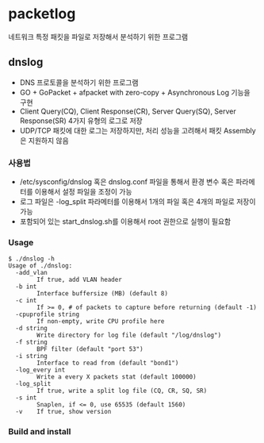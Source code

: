 # packetlog
네트워크 특정 패킷을 파일로 저장해서 분석하기 위한 프로그램

## dnslog
* DNS 프로토콜을 분석하기 위한 프로그램
* GO + GoPacket + afpacket with zero-copy + Asynchronous Log 기능을 구현
* Client Query(CQ), Client Response(CR), Server Query(SQ), Server Response(SR) 4가지 유형의 로그로 저장
* UDP/TCP 패킷에 대한 로그는 저장하지만, 처리 성능을 고려해서 패킷 Assembly은 지원하지 않음

### 사용법
* /etc/sysconfig/dnslog 혹은 dnslog.conf 파일을 통해서 환경 변수 혹은 파라메터를 이용해서 설정 파일을 조정이 가능
* 로그 파일은 -log_split 파라메터를 이용해서 1개의 파일 혹은 4개의 파일로 저장이 가능
* 포함되어 있는 start_dnslog.sh를 이용해서 root 권한으로 실행이 필요함

### Usage
    
    $ ./dnslog -h
    Usage of ./dnslog:
      -add_vlan
            If true, add VLAN header
      -b int
            Interface buffersize (MB) (default 8)
      -c int
            If >= 0, # of packets to capture before returning (default -1)
      -cpuprofile string
            If non-empty, write CPU profile here
      -d string
            Write directory for log file (default "/log/dnslog")
      -f string
            BPF filter (default "port 53")
      -i string
            Interface to read from (default "bond1")
      -log_every int
            Write a every X packets stat (default 100000)
      -log_split
            If true, write a split log file (CQ, CR, SQ, SR)
      -s int
            Snaplen, if <= 0, use 65535 (default 1560)
      -v    If true, show version


### Build and install
